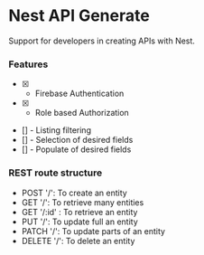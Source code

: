 <h1>Nest API Generate</h1>

<p>Support for developers in creating APIs with Nest.</p>


### Features
- [x] - Firebase Authentication
- [x] - Role based Authorization
- [] - Listing filtering
- [] - Selection of desired fields
- [] - Populate of desired fields


### REST route structure

- POST '/': To create an entity
- GET '/': To retrieve many entities
- GET '/:id' : To retrieve an entity
- PUT '/': To update full an entity
- PATCH '/': To update parts of an entity
- DELETE '/': To delete an entity